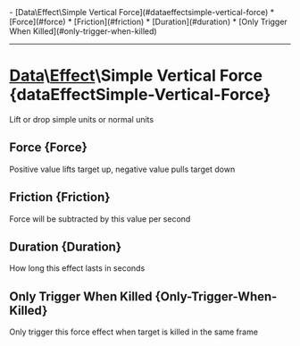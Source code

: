 <div id="toc" markdown="1">
- [Data\Effect\Simple Vertical Force](#dataeffectsimple-vertical-force)
  * [Force](#force)
  * [Friction](#friction)
  * [Duration](#duration)
  * [Only Trigger When Killed](#only-trigger-when-killed)

</div>

***

# [](dcei.engine.proto.Effect.simple_vertical_force)**[Data](Data)\\[Effect](Data-Effect)\Simple Vertical Force** {dataEffectSimple-Vertical-Force}
Lift or drop simple units or normal units

[](manual-wiki-start)

[](manual-wiki-end)

## [](dcei.engine.proto.EffectSimpleVerticalForce.force)**Force** {Force}
Positive value lifts target up, negative value pulls target down

[](manual-wiki-start)

[](manual-wiki-end)

## [](dcei.engine.proto.EffectSimpleVerticalForce.friction)**Friction** {Friction}
Force will be subtracted by this value per second

[](manual-wiki-start)

[](manual-wiki-end)

## [](dcei.engine.proto.EffectSimpleVerticalForce.duration)**Duration** {Duration}
How long this effect lasts in seconds

[](manual-wiki-start)

[](manual-wiki-end)

## [](dcei.engine.proto.EffectSimpleVerticalForce.only_trigger_when_killed)**Only Trigger When Killed** {Only-Trigger-When-Killed}
Only trigger this force effect when target is killed in the same frame

[](manual-wiki-start)

[](manual-wiki-end)

